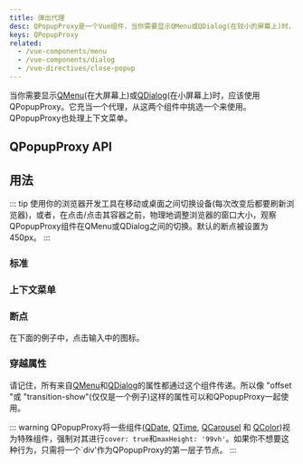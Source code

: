 ```yaml
---
title: 弹出代理
desc: QPopupProxy是一个Vue组件，当你需要显示QMenu或QDialog(在较小的屏幕上)时，应该使用它。
keys: QPopupProxy
related:
  - /vue-components/menu
  - /vue-components/dialog
  - /vue-directives/close-popup
---
```


当你需要显示[QMenu](/vue-components/menu)(在大屏幕上)或[QDialog](/vue-components/dialog)(在小屏幕上)时，应该使用QPopupProxy。它充当一个代理，从这两个组件中挑选一个来使用。QPopupProxy也处理上下文菜单。

## QPopupProxy API

<doc-api file="QPopupProxy" />

## 用法
::: tip
使用你的浏览器开发工具在移动或桌面之间切换设备(每次改变后都要刷新浏览器)，或者，在点击/点击其容器之前，物理地调整浏览器的窗口大小，观察QPopupProxy组件在QMenu或QDialog之间的切换。默认的断点被设置为450px。
:::

### 标准

<doc-example title="标准" file="QPopupProxy/Standard" />

### 上下文菜单

<doc-example title="上下文菜单(右击/长击)" file="QPopupProxy/ContextMenu" />

### 断点

在下面的例子中，点击输入中的图标。

<doc-example title="突破点 @600px" file="QPopupProxy/Breakpoint" />

### 穿越属性
请记住，所有来自[QMenu](/vue-components/menu)和[QDialog](/vue-components/dialog)的属性都通过这个组件传递。所以像 "offset "或 "transition-show"(仅仅是一个例子)这样的属性可以和QPopupProxy一起使用。

<doc-example title="来自QMenu或QDialog的props" file="QPopupProxy/Passthrough" />

::: warning
QPopupProxy将一些组件([QDate](/vue-components/date), [QTime](/vue-components/time), [QCarousel](/vue-components/carousel) 和 [QColor](/vue-components/color-picker))视为特殊组件，强制对其进行`cover: true`和`maxHeight: '99vh'`。如果你不想要这种行为，只需将一个`div'作为QPopupProxy的第一层子节点。
:::
